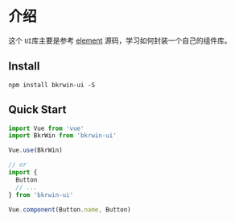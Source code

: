 # 介绍
这个 `UI`库主要是参考 [element](https://github.com/ElemeFE/element) 源码，学习如何封装一个自己的组件库。

## Install
```shell
npm install bkrwin-ui -S
```

## Quick Start
``` javascript
import Vue from 'vue'
import BkrWin from 'bkrwin-ui'

Vue.use(BkrWin)

// or
import {
  Button
  // ...
} from 'bkrwin-ui'

Vue.component(Button.name, Button)
```
